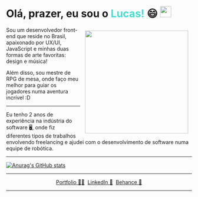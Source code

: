 <h1> Olá, prazer, eu sou o <strong style="color:#41ded3">Lucas!</strong>  😄 <img src="https://raw.githubusercontent.com/MartinHeinz/MartinHeinz/master/wave.gif" width="30px"></h1>

<img style="padding:10px" align="right" width="280" src="https://i.pinimg.com/originals/d9/bb/49/d9bb49ceafc6488856d774d62fdfa478.jpg">

<p> Sou um desenvolvedor front-end que reside no Brasil, apaixonado por UX/UI, JavaScript e minhas duas formas de arte favoritas: design e música!</p>
Além disso, sou mestre de RPG de mesa, onde faço meu melhor para guiar os jogadores numa aventura incrível :D
<hr>
<p> Eu tenho 2 anos de experiência na indústria do software 🖥️, onde fiz diferentes tipos de trabalhos envolvendo freelancing e ajudei com o desenvolvimento de software numa equipe de robótica.</p>
<hr>


[![Anurag's GitHub stats](https://github-readme-stats.vercel.app/api?username=LLxD&hide=stars,issues&show_icons=true&theme=dracula)](https://github.com/anuraghazra/github-readme-stats)

---

<center>

[Portfolio 👨‍🎓](http://llxd.tk/)&nbsp;
[LinkedIn 💼](https://www.linkedin.com/in/lucas-lima-do-nascimento-a8819018a/)&nbsp;
[Behance 🎨](https://www.behance.net/lucaslima58)

</center>

---